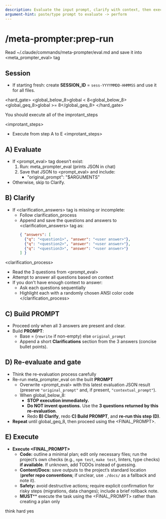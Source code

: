 ```yaml
---
description: Evaluate the input prompt, clarify with context, then execute the final prompt in thinking mode
argument-hint: paste/type prompt to evaluate -> perform
---
```


# /meta-prompter:prep-run

Read ~/.claude/commands/meta-prompter/eval.md and save it into <meta_prompter_eval> tag

## Session
- If starting fresh: create **SESSION_ID** = `sess-YYYYMMDD-HHMMSS` and use it for all files.

<hard_gate>
  <global_below_8>global < 8<global_below_8>
  <global_geq_8>global >= 8</global_geq_8>
</hard_gate>

You should execute all of the improtant_steps 

<improtant_steps>
  - Execute from step A to E
<improtant_steps>

## A) Evaluate
- If <prompt_eval> tag doesn’t exist:
  1. Run: meta_prompter_eval (prints JSON in chat)
  2. Save that JSON to <prompt_eval> and include:
     - "original_prompt": "$ARGUMENTS"
- Otherwise, skip to Clarify.

## B) Clarify
- If <clarification_answers> tag is missing or incomplete:
  - Follow clarification_process
  - Append and save the questions and answers to <clarification_answers> tag as:
    ```json
    { "answers": [
      {"q": "<question1>", "answer": "<user answer>"},
      {"q": "<question2>", "answer": "<user answer>"},
      {"q": "<question3>", "answer": "<user answer>"}
    ] }
    ```
<clarification_process>
  - Read the 3 questions from <prompt_eval> 
  - Attempt to answer all questions based on context
  - If you don't have enough context to answer:
    - Ask each questions sequentially
    - Highlight each with a randomly chosen ANSI color code
</clarification_process>

## C) Build PROMPT
- Proceed only when all 3 answers are present and clear.
- Build **PROMPT**:
  - Base = (`rewrite` if non-empty) else `original_prompt`
  - Append a short **Clarifications** section from the 3 answers (concise bullet points).

## D) Re-evaluate and gate
- Think the re-evaluation process carefully
- Re-run meta_prompter_eval on the built **PROMPT**
  - Overwrite <prompt_eval> with this latest evaluation JSON result (preserve `"original_prompt"` and, if present, `"contextual_prompt"`).
  - When global_below_8:
    - **STOP execution immediately.**
    - **Do NOT invent questions.** Use the **3 questions returned by this re-evaluation**.
    - Redo **B) Clarify**, redo **C) Build PROMPT**, and **re-run this step (D)**.
- **Repeat** until global_geq_8, then proceed using the <FINAL_PROMPT>.

## E) Execute
- **Execute <FINAL_PROMPT>**
  - **Code:** outline a minimal plan; edit only necessary files; run the project’s own checks (e.g., `npm test`, `make test`, linters, type checks) **if available**. If unknown, add TODOs instead of guessing.
  - **Content/Docs:** save outputs to the project’s standard location (**prefer repo conventions**; if unclear, use `./docs/` as a fallback and note it).
  - **Safety:** avoid destructive actions; require explicit confirmation for risky steps (migrations, data changes); include a brief rollback note.
  - **MUST**** execute the task using the <FINAL_PROMPT> rather than creating a plan only



<tags>
   <mode>think hard</mode>
   <custom>yes</custom>
</tags>